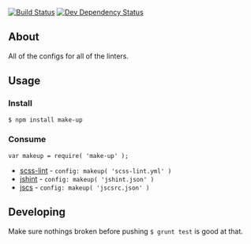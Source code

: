 [![Build Status](https://travis-ci.org/holidayextras/make-up.svg)](https://travis-ci.org/holidayextras/make-up)
[![Dev Dependency Status](https://david-dm.org/holidayextras/make-up/dev-status.png)](https://david-dm.org/holidayextras/make-up#info=devDependencies&view=table)

## About

All of the configs for all of the linters.

## Usage

### Install

```
$ npm install make-up
```

### Consume

```
var makeup = require( 'make-up' );
```

* [scss-lint](https://github.com/ahmednuaman/grunt-scss-lint) - `config: makeup( 'scss-lint.yml' )`
* [jshint](https://github.com/gruntjs/grunt-contrib-jshint) - `config: makeup( 'jshint.json' )`
* [jscs](https://github.com/jscs-dev/grunt-jscs) - `config: makeup( 'jscsrc.json' )`

## Developing

Make sure nothings broken before pushing `$ grunt test` is good at that.